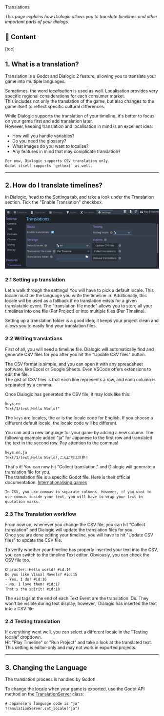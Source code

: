 <div class="header-banner pineapple">
     <div class="header-label pineapple">Translations</div>
</div>

*This page explains how Dialogic allows you to translate timelines and other important parts of your dialogs.*

## 📜 Content
[toc]

## 1. What is a translation?

Translation is a Godot and Dialogic 2 feature, allowing you to translate your game into multiple languages.

Sometimes, the word *localisation* is used as well.
Localisation provides very specific regional considerations for each consumer market.\
This includes not only the translation of the game, but also changes to the game itself to reflect specific cultural differences.

While Dialogic supports the translation of your timeline, it's better to focus on
your game first and add translation later.\
However, keeping translation and localisation in mind is an excellent idea:

- How will you handle variables?
- Do you need the glossary?
- What images do you want to localise?
- Any features in mind that may complicate translation?

```admonish info
For now, Dialogic supports CSV translation only.
Godot itself supports `gettext` as well.
```

---

## 2. How do I translate timelines?

In Dialogic, head to the Settings tab, and take a look under the Translation section. Tick the "Enable Translation" checkbox.

![translation_settings](media/translation/translation_settings.png)

### 2.1 Setting up translation

Let's walk through the settings! You will have to pick a default locale.
This locale must be the language you write the timeline in.
Additionally, this locale will be used as a fallback if no translation exists for a given translatable event.
The "translation file mode" allows you to store all your timelines into one file (Per Project) or into multiple files (Per Timeline).

Setting up a translation folder is a good idea; it keeps your project clean and allows you to easily find your translation files.

### 2.2 Writing translations

First of all, you will need a timeline file. Dialogic will automatically find and generate CSV files for you after you hit the "Update CSV files" button.

The CSV format is simple, and you can open it with any spreadsheet software, like Excel or Google Sheets. Even VSCode offers extensions to edit the file.\
The gist of CSV files is that each line represents a row, and each column is separated by a comma.

Once Dialogic has generated the CSV file, it may look like this:

```csv
keys,en
Text/1/text,Hello World!"
```

The `keys` are locales, the `en` is the locale code for English. If you choose a different default locale, the locale code will be different.

You can add a new language for your game by adding a new column. The following example added "ja" for Japanese to the first row and translated the text in the second row. Pay attention to the commas!

```csv
keys,en,ja
Text/1/text,Hello World!,こんにちは世界！
```

That's it! You can now hit "Collect translation," and Dialogic will generate a translation file for you.\
The translation file is a specific Godot file. Here is their official documentation: [Internationalising games](https://docs.godotengine.org/en/stable/tutorials/i18n/internationalizing_games.html)

```admonish
In CSV, you use commas to separate columns. However, if you want to use commas inside your text, you will have to wrap your text in quotation marks.
```

### 2.3 The Translation workflow

From now on, whenever you change the CSV file, you can hit "Collect translation" and Dialogic will update the translation files for you.\
Once you are done editing your timeline, you will have to hit "Update CSV files" to update the CSV file.

To verify whether your timeline has properly inserted your text into the CSV, you can switch to the timeline Text editor. Obviously, you can check the CSV file too.

```dtl
Character: Hello world! #id:14
Do you like Visual Novels? #id:15
- Yes, I do! #id:16
- No, I love them! #id:17
That's the spirit! #id:18
```

The `#id` tags at the end of each Text Event are the translation IDs. They won't be visible during text display; however,  Dialogic has inserted the text into a CSV file.

### 2.4 Testing translation

If everything went well, you can select a different locale in the "Testing locale" dropdown.\
Hit "Play Timeline" or "Run Project" and take a look at the translated text.\
This setting is editor-only and may not work in exported projects.

---

## 3. Changing the Language

The translation process is handled by Godot!

To change the locale when your game is exported, use the Godot API method on the [TranslationServer](https://docs.godotengine.org/en/stable/classes/class_translationserver.html#translationserver) class:

```gdscript
# Japanese's language code is "ja"
TranslationServer.set_locale("ja")
```
